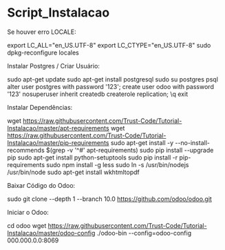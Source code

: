 # Script_Instalacao

Se houver erro LOCALE:

export LC_ALL="en_US.UTF-8"
export LC_CTYPE="en_US.UTF-8"
sudo dpkg-reconfigure locales


Instalar Postgres / Criar Usuário:

sudo apt-get update
sudo apt-get install postgresql
sudo su postgres
psql
alter user postgres with password '123';
create user odoo with password '123' nosuperuser inherit createdb createrole replication;
\q
exit


Instalar Dependências:

wget https://raw.githubusercontent.com/Trust-Code/Tutorial-Instalacao/master/apt-requirements
wget https://raw.githubusercontent.com/Trust-Code/Tutorial-Instalacao/master/pip-requirements
sudo apt-get install -y --no-install-recommends $(grep -v '^#' apt-requirements)
sudo pip install --upgrade pip
sudo apt-get install python-setuptools
sudo pip install -r pip-requirements
sudo npm install -g less
sudo ln -s /usr/bin/nodejs /usr/bin/node
sudo apt-get install wkhtmltopdf 


Baixar Código do Odoo:

sudo git clone --depth 1 --branch 10.0 https://github.com/odoo/odoo.git


Iniciar o Odoo:

cd odoo
wget https://raw.githubusercontent.com/Trust-Code/Tutorial-Instalacao/master/odoo-config
./odoo-bin --config=odoo-config
000.000.0.0:8069
